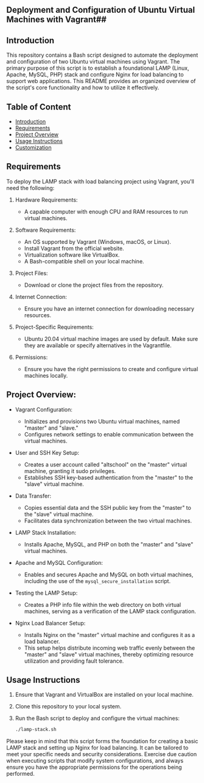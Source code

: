 ## Deployment and Configuration of Ubuntu Virtual Machines with Vagrant## 

## Introduction

This repository contains a Bash script designed to automate the deployment and configuration of two Ubuntu virtual machines using Vagrant. The primary purpose of this script is to establish a foundational LAMP (Linux, Apache, MySQL, PHP) stack and configure Nginx for load balancing to support web applications. This README provides an organized overview of the script's core functionality and how to utilize it effectively.

## Table of Content
- [Introduction](#introduction)
- [Requirements](#requirements)
- [Project Overview](#project-overview)
- [Usage Instructions](#usage-instructions)
- [Customization](#customisation)

## Requirements
To deploy the LAMP stack with load balancing project using Vagrant, you'll need the following:

1. Hardware Requirements:
   - A capable computer with enough CPU and RAM resources to run virtual machines.

2. Software Requirements:
   - An OS supported by Vagrant (Windows, macOS, or Linux).
   - Install Vagrant from the official website.
   - Virtualization software like VirtualBox.
   - A Bash-compatible shell on your local machine.

3. Project Files:
   - Download or clone the project files from the repository.

4. Internet Connection:
   - Ensure you have an internet connection for downloading necessary resources.

5. Project-Specific Requirements:
   - Ubuntu 20.04 virtual machine images are used by default. Make sure they are available or specify alternatives in the Vagrantfile.

6. Permissions:
   - Ensure you have the right permissions to create and configure virtual machines locally.

## Project Overview:

- Vagrant Configuration:
   - Initializes and provisions two Ubuntu virtual machines, named "master" and "slave."
   - Configures network settings to enable communication between the virtual machines.

- User and SSH Key Setup:
   - Creates a user account called "altschool" on the "master" virtual machine, granting it sudo privileges.
   - Establishes SSH key-based authentication from the "master" to the "slave" virtual machine.

- Data Transfer:
   - Copies essential data and the SSH public key from the "master" to the "slave" virtual machine.
   - Facilitates data synchronization between the two virtual machines.

- LAMP Stack Installation:
   - Installs Apache, MySQL, and PHP on both the "master" and "slave" virtual machines.

- Apache and MySQL Configuration:
   - Enables and secures Apache and MySQL on both virtual machines, including the use of the `mysql_secure_installation` script.

- Testing the LAMP Setup: 
   - Creates a PHP info file within the web directory on both virtual machines, serving as a verification of the LAMP stack configuration.

- Nginx Load Balancer Setup: 
   - Installs Nginx on the "master" virtual machine and configures it as a load balancer.
   - This setup helps distribute incoming web traffic evenly between the "master" and "slave" virtual machines, thereby optimizing resource utilization and providing fault tolerance.

## Usage Instructions

1. Ensure that Vagrant and VirtualBox are installed on your local machine.
2. Clone this repository to your local system.
3. Run the Bash script to deploy and configure the virtual machines:

   ```bash
   ./lamp-stack.sh
   ```

Please keep in mind that this script forms the foundation for creating a basic LAMP stack and setting up Nginx for load balancing. It can be tailored to meet your specific needs and security considerations. Exercise due caution when executing scripts that modify system configurations, and always ensure you have the appropriate permissions for the operations being performed.